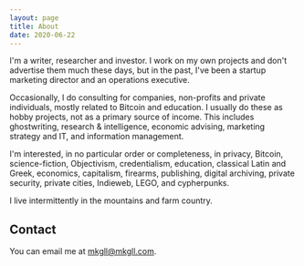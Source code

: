 ```yaml
---
layout: page
title: About
date: 2020-06-22
---
```


I'm a writer, researcher and investor. I work on my own projects and don't advertise them much these days, but in the past, I've been a startup marketing director and an operations executive.

Occasionally, I do consulting for companies, non-profits and private individuals, mostly related to Bitcoin and education. I usually do these as hobby projects, not as a primary source of income. This includes ghostwriting, research & intelligence, economic advising, marketing strategy and IT, and information management.



I'm interested, in no particular order or completeness, in privacy, Bitcoin, science-fiction, Objectivism, credentialism, education, classical Latin and Greek, economics, capitalism, firearms, publishing, digital archiving, private security, private cities, Indieweb, LEGO, and cypherpunks.

I live intermittently in the mountains and farm country.

## Contact

You can email me at mkgll@mkgll.com.
